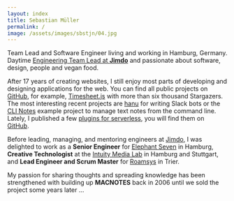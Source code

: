 ```yaml
---
layout: index
title: Sebastian Müller
permalink: /
image: /assets/images/sbstjn/04.jpg
---
```


Team Lead and Software Engineer living and working in Hamburg, Germany. Daytime [Engineering Team Lead at **Jimdo**](https://www.linkedin.com/in/sbstjn) and passionate about software, design, people and vegan food.

After 17 years of creating websites, I still enjoy most parts of developing and designing applications for the web. You can find all public projects on [GitHub](https://github.com/sbstjn), for example, [Timesheet.js](https://github.com/sbstjn/timesheet.js) with more than six thousand Stargazers. The most interesting recent projects are [hanu](https://github.com/sbstjn/hanu) for writing Slack bots or the [CLI Notes](https://clinot.es) example project to manage text notes from the command line. Lately, I published a few [plugins for serverless](https://github.com/sbstjn?utf8=%E2%9C%93&tab=repositories&q=serverless&type=&language=), you will find them on [GitHub](https://github.com/sbstjn?utf8=%E2%9C%93&tab=repositories&q=serverless&type=&language=).

Before leading, managing, and mentoring engineers at [Jimdo](http://jimdo.com), I was delighted to work as a **Senior Engineer** for [Elephant Seven](https://www.publicispixelpark.de/) in Hamburg, **Creative Technologist** at the [Intuity Media Lab](http://intuity.de) in Hamburg and Stuttgart, and **Lead Engineer and Scrum Master** for [Roamsys](http://roamsys.com) in Trier.

My passion for sharing thoughts and spreading knowledge has been strengthened with building up **MACNOTES** back in 2006 until we sold the project some years later&nbsp;…
